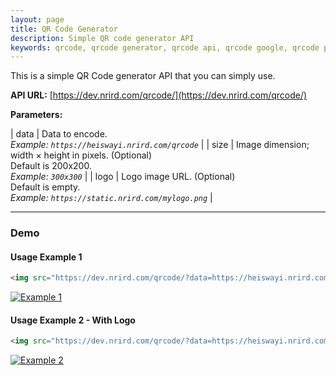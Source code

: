 ```yaml
---
layout: page
title: QR Code Generator
description: Simple QR code generator API
keywords: qrcode, qrcode generator, qrcode api, qrcode google, qrcode php
---
```


This is a simple QR Code generator API that you can simply use.

**API URL:** [https://dev.nrird.com/qrcode/](https://dev.nrird.com/qrcode/)

**Parameters:**

| data | Data to encode.<br>_Example: `https://heiswayi.nrird.com/qrcode`_ |
| size | Image dimension; width × height in pixels. (Optional)<br>Default is 200x200.<br>_Example: `300x300`_ |
| logo | Logo image URL. (Optional)<br>Default is empty.<br>_Example: `https://static.nrird.com/mylogo.png`_ |

<hr class="break">

### Demo

#### Usage Example 1

```html
<img src="https://dev.nrird.com/qrcode/?data=https://heiswayi.nrird.com/qrcode&size=200x200">
```

[![Example 1](https://dev.nrird.com/qrcode/?data=https://heiswayi.nrird.com/qrcode&size=200x200)](https://dev.nrird.com/qrcode/?data=https://heiswayi.nrird.com/qrcode&size=200x200)

#### Usage Example 2 - With Logo

```html
<img src="https://dev.nrird.com/qrcode/?data=https://heiswayi.nrird.com/qrcode&size=200x200&logo=https://dev.nrird.com/qrcode/example.png">
```

[![Example 2](https://dev.nrird.com/qrcode/?data=https://heiswayi.nrird.com/qrcode&size=200x200&logo=https://dev.nrird.com/qrcode/example.png)](https://dev.nrird.com/qrcode/?data=https://heiswayi.nrird.com/qrcode&size=200x200&logo=https://dev.nrird.com/qrcode/example.png)